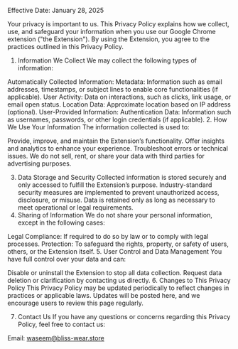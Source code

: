
Effective Date: January 28, 2025

Your privacy is important to us. This Privacy Policy explains how we collect, use, and safeguard your information when you use our Google Chrome extension ("the Extension"). By using the Extension, you agree to the practices outlined in this Privacy Policy.

1. Information We Collect
We may collect the following types of information:

Automatically Collected Information:
Metadata: Information such as email addresses, timestamps, or subject lines to enable core functionalities (if applicable).
User Activity: Data on interactions, such as clicks, link usage, or email open status.
Location Data: Approximate location based on IP address (optional).
User-Provided Information:
Authentication Data: Information such as usernames, passwords, or other login credentials (if applicable).
2. How We Use Your Information
The information collected is used to:

Provide, improve, and maintain the Extension’s functionality.
Offer insights and analytics to enhance your experience.
Troubleshoot errors or technical issues.
We do not sell, rent, or share your data with third parties for advertising purposes.

3. Data Storage and Security
Collected information is stored securely and only accessed to fulfill the Extension’s purpose.
Industry-standard security measures are implemented to prevent unauthorized access, disclosure, or misuse.
Data is retained only as long as necessary to meet operational or legal requirements.
4. Sharing of Information
We do not share your personal information, except in the following cases:

Legal Compliance: If required to do so by law or to comply with legal processes.
Protection: To safeguard the rights, property, or safety of users, others, or the Extension itself.
5. User Control and Data Management
You have full control over your data and can:

Disable or uninstall the Extension to stop all data collection.
Request data deletion or clarification by contacting us directly.
6. Changes to This Privacy Policy
This Privacy Policy may be updated periodically to reflect changes in practices or applicable laws. Updates will be posted here, and we encourage users to review this page regularly.

7. Contact Us
If you have any questions or concerns regarding this Privacy Policy, feel free to contact us:

Email: waseem@bliss-wear.store

